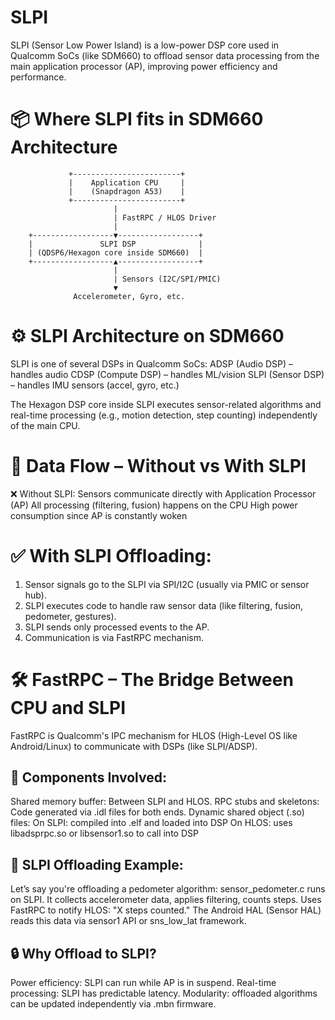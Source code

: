 SLPI
========================================================================================================
SLPI (Sensor Low Power Island) is a low-power DSP core used in Qualcomm SoCs (like SDM660) to offload sensor data processing from the main application processor (AP), improving power efficiency and performance.

📦 Where SLPI fits in SDM660 Architecture
=========================================

                 +------------------------+
                 |    Application CPU     |
                 |    (Snapdragon A53)    |
                 +------------------------+
                           |
                           | FastRPC / HLOS Driver
                           |
        +------------------▼------------------+
        |               SLPI DSP              |
        | (QDSP6/Hexagon core inside SDM660)  |
        +------------------▲------------------+
                           |
                           | Sensors (I2C/SPI/PMIC)
                           ▼
                  Accelerometer, Gyro, etc.

⚙️ SLPI Architecture on SDM660
======================================
SLPI is one of several DSPs in Qualcomm SoCs:
    ADSP (Audio DSP) – handles audio
    CDSP (Compute DSP) – handles ML/vision
    SLPI (Sensor DSP) – handles IMU sensors (accel, gyro, etc.)

The Hexagon DSP core inside SLPI executes sensor-related algorithms and real-time processing (e.g., motion detection, step counting) independently of the main CPU.

🔄 Data Flow – Without vs With SLPI
===========================================================================
❌ Without SLPI:
    Sensors communicate directly with Application Processor (AP)
    All processing (filtering, fusion) happens on the CPU
    High power consumption since AP is constantly woken

✅ With SLPI Offloading:
===========================================================================
1. Sensor signals go to the SLPI via SPI/I2C (usually via PMIC or sensor hub).
2. SLPI executes code to handle raw sensor data (like filtering, fusion, pedometer, gestures).
3. SLPI sends only processed events to the AP.
4. Communication is via FastRPC mechanism.

🛠️ FastRPC – The Bridge Between CPU and SLPI
===========================================================================
FastRPC is Qualcomm's IPC mechanism for HLOS (High-Level OS like Android/Linux) to communicate with DSPs (like SLPI/ADSP).

🧩 Components Involved:
----------------------------------------------------------------------------
Shared memory buffer: Between SLPI and HLOS.
RPC stubs and skeletons: Code generated via .idl files for both ends.
Dynamic shared object (.so) files:
On SLPI: compiled into .elf and loaded into DSP
On HLOS: uses libadsprpc.so or libsensor1.so to call into DSP

🔧 SLPI Offloading Example:
------------------------------
Let’s say you're offloading a pedometer algorithm:
sensor_pedometer.c runs on SLPI.
It collects accelerometer data, applies filtering, counts steps.
Uses FastRPC to notify HLOS: "X steps counted."
The Android HAL (Sensor HAL) reads this data via sensor1 API or sns_low_lat framework.

🔒 Why Offload to SLPI?
--------------------------------------------------------------
Power efficiency: SLPI can run while AP is in suspend.
Real-time processing: SLPI has predictable latency.
Modularity: offloaded algorithms can be updated independently via .mbn firmware.




